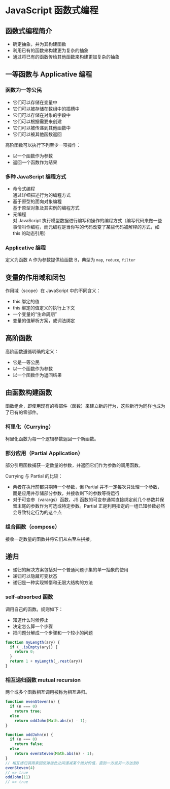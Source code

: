 # JavaScript 函数式编程

## 函数式编程简介

- 确定抽象，并为其构建函数
- 利用已有的函数来构建更为复杂的抽象
- 通过将已有的函数传给其他函数来构建更加复杂的抽象

## 一等函数与 Applicative 编程

### 函数为一等公民

- 它们可以存储在变量中
- 它们可以被存储在数组中的插槽中
- 它们可以存储在对象的字段中
- 它们可以根据需要来创建
- 它们可以被传递到其他函数中
- 它们可以被其他函数返回

高阶函数可以执行下列至少一项操作：

- 以一个函数作为参数
- 返回一个函数作为结果

### 多种 JavaScript 编程方式

- 命令式编程  
    通过详细描述行为的编程方式
- 基于原型的面向对象编程  
    基于原型对象及其实例的编程方式
- 元编程  
    对 JavaScript 执行模型数据进行编写和操作的编程方式（编写代码来做一些事情叫作编程，而元编程是当你写的代码改变了某些代码被解释的方式，如 this 的动态引用）

### Applicative 编程

定义为函数 A 作为参数提供给函数 B，典型为 `map`, `reduce`, `filter`

## 变量的作用域和闭包

作用域（scope）在 JavaScript  中的不同含义：

- this 绑定的值
- this 绑定的值定义的执行上下文
- 一个变量的“生命周期”
- 变量的值解析方案，或词法绑定


## 高阶函数

高阶函数遵循明确的定义：

- 它是一等公民
- 以一个函数作为参数
- 以一个函数作为返回结果

## 由函数构建函数

函数组合，即使用现有的零部件（函数）来建立新的行为，这些新行为同样也成为了已有的零部件。

### 柯里化（Currying）

柯里化函数为每一个逻辑参数返回一个新函数。

### 部分应用（Partial Application）

部分引用函数捕获一定数量的参数，并返回它们作为参数的调用函数。

Currying 与 Partial 的比较：

- 两者在执行前都只期待一个参数，但 Partial 并不一定每次只处理一个参数，而是应用并存储部分参数，并接收剩下的参数等待运行
- 对于可变参（varargs）函数，JS 函数的可变参通常直接绑定前几个参数并保留末尾的参数作为可选或特定参数。Partial 正是利用指定的一组已知参数必然会导致特定行为的这个点

### 组合函数（compose）

接收一定数量的函数并将它们从右至左拼接。

## 递归

- 递归的解决方案包括对一个普通问题子集的单一抽象的使用
- 递归可以隐藏可变状态
- 递归是一种实现懒惰和无限大结构的方法


### self-absorbed 函数

调用自己的函数。规则如下：

- 知道什么时候停止
- 决定怎么算一个步骤
- 把问题分解成一个步骤和一个较小的问题

```js
function myLength(ary) {
  if (_.isEmpty(ary)) {
    return 0;
  }
  return 1 + myLength(_.rest(ary))
}
```

### 相互递归函数 mutual recursion

两个或多个函数相互调用被称为相互递归。

```js
function evenSteven(n) {
  if (n === 0)
    return true;
  else
    return oddJohn(Math.abs(n) - 1);
}

function oddJohn(n) {
  if (n === 0)
    return false;
  else
    return evenSteven(Math.abs(n) - 1);
}
// 相互递归调用来回反弹彼此之间递减某个绝对的值，直到一方或另一方达到0
evenSteven(4)
// => true
oddJohn(11)
// => true
```

